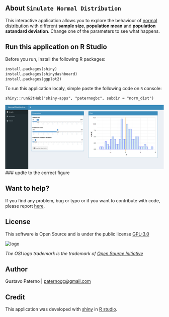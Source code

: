## About `Simulate Normal Distribution`

This interactive application allows you to explore the behaviour of [normal distribution](https://en.wikipedia.org/wiki/Normal_distribution) with different __sample size__, __population mean__ and __population satandard deviation__. Change one of the parameters to see what happens.

## Run this application on R Studio

Before you run, install the following R packages:

```{r} 
install.packages(shiny)
install.packages(shinydashboard)
install.packages(ggplot2)
```

To run this application localy, simple paste the following code on `R` console: 
```{r} 
shiny::runGitHub("shiny-apps", "paternogbc", subdir = "norm_dist")
```

![](https://raw.githubusercontent.com/paternogbc/shiny-apps/master/norm_dist/img/app.png) ### updte to the correct figure


## Want to help?
If you find any problem, bug or typo or if you want to contribute with code, please report [here](https://github.com/paternogbc/shiny-apps/issues/new).

## License
This software is Open Source and is under the public license [GPL-3.0](http://www.gnu.org/licenses/gpl-3.0.en.html)

![logo](https://raw.githubusercontent.com/paternogbc/SSregression/master/www/logo.png) 

_The OSI logo trademark is the trademark of [Open Source Initiative](http://opensource.org/)_

## Author
Gustavo Paterno | paternogc@gmail.com

## Credit

This application was developed with [shiny](http://shiny.rstudio.com/) in 
[R studio](https://www.rstudio.com/).

